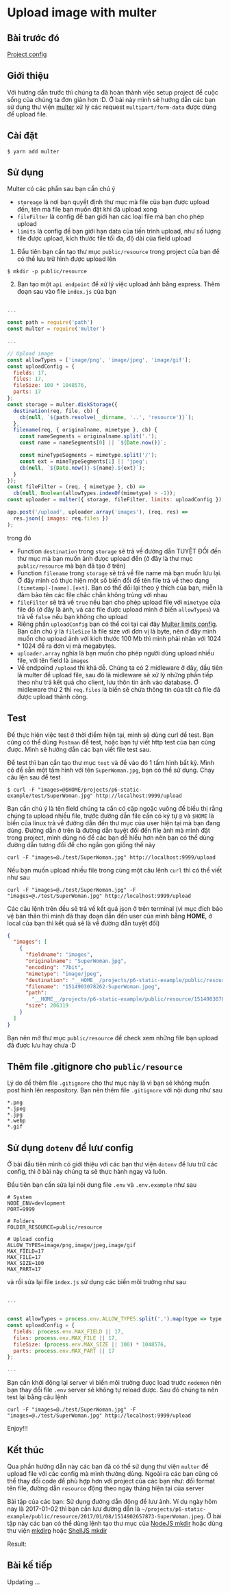 # Upload image with multer

## Bài trước đó

[Project config](./2.project-config.md)

## Giới thiệu

Với hướng dẫn trước thì chúng ta đã hoàn thành việc setup project để cuộc sống của chúng ta đơn giản hơn :D. Ở bài này mình sẽ hướng dẫn các bạn sử dụng thư viện [multer](https://github.com/expressjs/multer) xử lý các request `multipart/form-data` được dùng để upload file.

## Cài đặt

```shell
$ yarn add multer
```

## Sử dụng

Multer có các phần sau bạn cần chú ý

* `storeage` là nơi bạn quyết định thư mục mà file của bạn được upload đến, tên mà file bạn muốn đặt khi đã upload xong
* `fileFilter` là config để bạn giới hạn các loại file mà bạn cho phép upload
* `limits` là config để bạn giới hạn data của tiến trình upload, như số lượng file được upload, kích thước file tối đa, độ dài của field upload

1. Đầu tiên bạn cần tạo thư mục `public/resource` trong project của bạn để có thể lưu trữ hình được upload lên

```shell
$ mkdir -p public/resource
```

2. Bạn tạo một `api endpoint` để xử lý việc upload ảnh bằng express. Thêm đoạn sau vào file `index.js` của bạn

```javascript

...

const path = require('path')
const multer = require('multer')

...

// Upload image
const allowTypes = ['image/png', 'image/jpeg', 'image/gif'];
const uploadConfig = {
  fields: 17,
  files: 17,
  fileSize: 100 * 1048576,
  parts: 17
};
const storage = multer.diskStorage({
  destination(req, file, cb) {
    cb(null, `${path.resolve(__dirname, '..', 'resource')}`);
  },
  filename(req, { originalname, mimetype }, cb) {
    const nameSegments = originalname.split('.');
    const name = nameSegments[0] || `${Date.now()}`;

    const mineTypeSegments = mimetype.split('/');
    const ext = mineTypeSegments[1] || 'jpeg';
    cb(null, `${Date.now()}-${name}.${ext}`);
  }
});
const fileFilter = (req, { mimetype }, cb) =>
  cb(null, Boolean(allowTypes.indexOf(mimetype) > -1));
const uploader = multer({ storage, fileFilter, limits: uploadConfig });

app.post('/upload', uploader.array('images'), (req, res) =>
  res.json({ images: req.files })
);
```

trong đó

* Function `destination` trong `storage` sẽ trả về đường dẫn TUYỆT ĐỐI đến thư mục mà bạn muốn ảnh đưọc upload đến (ở đây là thư mục `public/resource` mà bạn đã tạo ở trên)
* Function `filename` trong `storage` sẽ trả về file name mà bạn muốn lưu lại. Ở đây mình có thực hiện một số biến đổi để tên file trả về theo dạng `[timetamp]-[name].[ext]`. Bạn có thể đổi lại theo ý thích của bạn, miễn là đảm bảo tên các file chắc chắn không trùng với nhau
* `fileFilter` sẽ trả về `true` nếu bạn cho phép upload file với `mimetype` của file đó (ở đây là ảnh, và các file được upload mình ở biến `allowTypes`) và trả về `false` nếu bạn không cho upload
* Riêng phần `uploadConfig` bạn có thể coi tại cại đây [Multer limits config](https://github.com/expressjs/multer#limits). Bạn cần chú ý là `fileSize` là file size với đơn vị là byte, nên ở đây mình muốn cho upload ảnh với kích thước 100 Mb thì mình phải nhân với 1024 * 1024 để ra đơn vị mà megabytes.
* `uploader.array` nghĩa là bạn muốn cho phép người dùng upload nhiều file, với tên field là `images`
* Về endpoind `/upload` thì khá dễ. Chúng ta có 2 midleware ở đây, đầu tiên là multer để upload file, sau đó là midleware sẽ xử lý những phần tiếp theo như trả kết quả cho client, lưu thôn tin ảnh vào database. Ở midleware thứ 2 thì `req.files` là biến sẽ chứa thông tin của tất cả file đã được upload thành công.

## Test

Để thực hiện việc test ở thời điểm hiện tại, mình sẽ dùng curl để test. Bạn cũng có thể dùng `Postman` để test, hoặc bạn tự viết http test của bạn cũng được. Mình sẽ hướng dẫn các bạn viết file test sau.

Để test thì bạn cần tạo thư mục `test` và để vào đó 1 tấm hình bất kỳ. Mình có để sẵn một tấm hình với tên `SuperWoman.jpg`, bạn có thể sử dụng. Chạy câu lện sau để test

```shell
$ curl -F "images=@$HOME/projects/p6-static-example/test/SuperWoman.jpg" http://localhost:9999/upload
```

Bạn cần chú ý là tên field chúng ta cần có cặp ngoặc vuông để biểu thị rằng chúng ta upload nhiều file, trước đường dẫn file cần có ký tự `@` và `$HOME` là biến của linux trả về đường dẫn đến thư mục của user hiện tại mà bạn đang dùng. Đường dẫn ở trên là đường dẫn tuyệt đối đến file ảnh mà mình đặt trong project, mình dùng nó để các bạn dễ hiểu hơn nên bạn có thể dùng đường dẫn tương đối để cho ngắn gọn giống thế này

```shell
curl -F "images=@./test/SuperWoman.jpg" http://localhost:9999/upload
```

Nếu bạn muốn upload nhiều file trong cùng một câu lênh `curl` thì có thể viết như sau

```shell
curl -F "images=@./test/SuperWoman.jpg" -F "images=@./test/SuperWoman.jpg" http://localhost:9999/upload
```

Các câu lệnh trên đều sẽ trả về kết quả json ở trên terminal (vì mục đích bảo vệ bản thân thì mình đã thay đoạn dẫn đến user của mình bằng **HOME**, ở local của bạn thì kết quả sẽ là về đường dẫn tuyệt đối)

```json
{
  "images": [
    {
      "fieldname": "images",
      "originalname": "SuperWoman.jpg",
      "encoding": "7bit",
      "mimetype": "image/jpeg",
      "destination": "__HOME__/projects/p6-static-example/public/resource",
      "filename": "1514903078262-SuperWoman.jpeg",
      "path":
        "__HOME__/projects/p6-static-example/public/resource/1514903078262-SuperWoman.jpeg",
      "size": 206319
    }
  ]
}
```

Bạn nên mở thư mục `public/resource` để check xem những file bạn upload đã được lưu hay chưa :D

## Thêm file .gitignore cho `public/resource`

Lý do để thêm file `.gitignore` cho thư mục này là vì bạn sẽ không muốn post hình lên respository. Bạn nên thêm file `.gitignore` với nội dung như sau

```text
*.png
*.jpeg
*.jpg
*.webp
*.gif
```

## Sử dụng `dotenv` để lưư config

Ở bài đầu tiên mình có giới thiệu với các bạn thư viện `dotenv` để lưu trữ các config, thì ở bài này chúng ta sẽ thực hành ngay và luôn.

Đầu tiên bạn cần sửa lại nội dung file `.env` và `.env.example` như sau

```text
# System
NODE_ENV=devlopment
PORT=9999

# Folders
FOLDER_RESOURCE=public/resource

# Upload config
ALLOW_TYPES=image/png,image/jpeg,image/gif
MAX_FIELD=17
MAX_FILE=17
MAX_SIZE=100
MAX_PART=17
```

và rồi sửa lại file `index.js` sử dụng các biến môi trường như sau

```javascript

...


const allowTypes = process.env.ALLOW_TYPES.split(',').map(type => type.trim);
const uploadConfig = {
  fields: process.env.MAX_FIELD || 17,
  files: process.env.MAX_FILE || 17,
  fileSize: (process.env.MAX_SIZE || 100) * 1048576,
  parts: process.env.MAX_PART || 17
};

...

```

Bạn cần khởi động lại server vì biến môi trường đưọc load trước `nodemon` nên bạn thay đổi file `.env` server sẽ không tự reload được. Sau đó chúng ta nên test lại bằng câu lệnh 

```shell
curl -F "images=@./test/SuperWoman.jpg" -F "images=@./test/SuperWoman.jpg" http://localhost:9999/upload
```

Enjoy!!!

## Kết thúc

Qua phần hướng dẫn này các bạn đã có thể sử dụng thư viện `multer` để upload file với các config mà mình thường dùng. Ngoài ra các bạn cũng có thể thay đổi code để phù hợp hơn với project của các bạn như: đổi format tên file, đường dẫn `resource` động theo ngày tháng hiện tại của server

Bài tập của các bạn: Sử dụng đường dẫn động để lưư ảnh. Ví dụ ngày hôm nay là 2017-01-02 thì bạn cần lưư đường dẫn là `~/projects/p6-static-example/public/resource/2017/01/08/1514902657873-SuperWoman.jpeg`. Ở bài tập này các bạn có thể dùng lệnh tạo thư mục của [NodeJS mkdir](https://nodejs.org/api/fs.html#fs_fs_mkdir_path_mode_callback) hoặc dùng thư viện [mkdirp](https://github.com/substack/node-mkdirp) hoặc [ShellJS mkdir](https://github.com/shelljs/shelljs#mkdiroptions-dir--dir-)

Result:

## Bài kế tiếp

Updating ...
